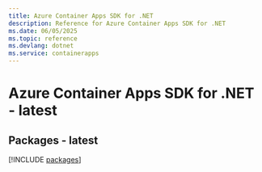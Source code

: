 ```yaml
---
title: Azure Container Apps SDK for .NET
description: Reference for Azure Container Apps SDK for .NET
ms.date: 06/05/2025
ms.topic: reference
ms.devlang: dotnet
ms.service: containerapps
---
```

# Azure Container Apps SDK for .NET - latest
## Packages - latest
[!INCLUDE [packages](container-apps-index.md)]